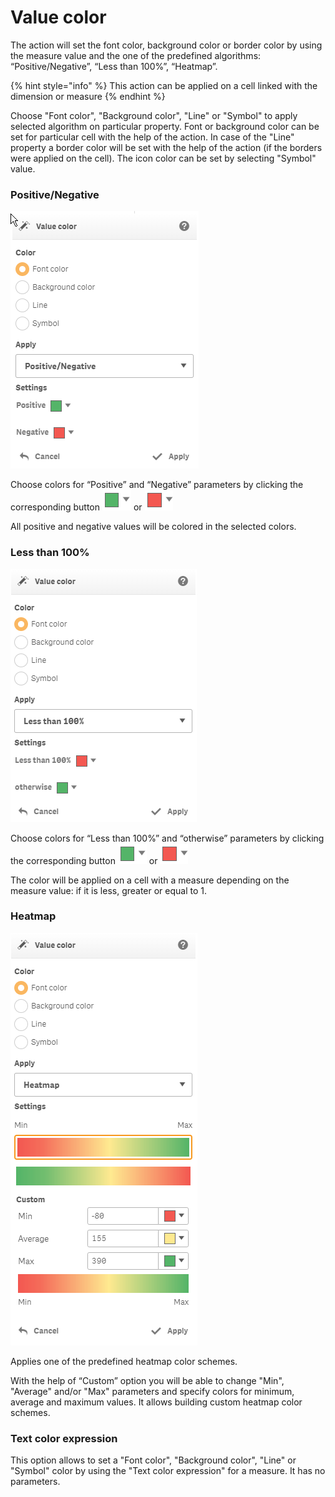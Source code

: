 # Value color

The action will set the font color, background color or border color by using the measure value and the one of the predefined algorithms: “Positive/Negative”, “Less than 100%”, “Heatmap”.

{% hint style="info" %}
This action can be applied on a cell linked with the dimension or measure
{% endhint %}

Choose "Font color", "Background color", "Line" or "Symbol" to apply selected algorithm on particular property. Font or background color can be set for particular cell with the help of the action.  In case of the "Line" property a border color will be set  with the help of the action (if the borders were applied on the cell). The icon color can be set by selecting "Symbol" value.

###

### Positive/Negative

![](<../.gitbook/assets/image (144).png>)

Choose colors for “Positive” and “Negative” parameters by clicking the corresponding button ![](<../.gitbook/assets/image (148).png>) or  ![](<../.gitbook/assets/image (147).png>)

All positive and negative values will be colored in the selected colors.

### &#xD;&#x20;

### **Less than 100%**

![](<../.gitbook/assets/image (146).png>)

Choose colors for “Less than 100%” and “otherwise” parameters by clicking the corresponding button ![](<../.gitbook/assets/image (148).png>) or  ![](<../.gitbook/assets/image (147).png>)

The color will be applied on a cell with a measure depending on the measure value: if it is less,  greater or equal to 1.



### Heatmap

![](<../.gitbook/assets/image (149).png>)

Applies one of the predefined heatmap color schemes.

With the help of “Custom” option you will be able to change "Min", "Average" and/or "Max" parameters and specify colors for minimum, average and maximum values. It allows building custom heatmap color schemes.

### Text color expression

This option allows to set a "Font color", "Background color", "Line" or "Symbol" color by using the "Text color expression" for a measure. It has no parameters.
